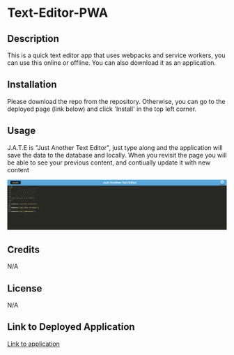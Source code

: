 # Text-Editor-PWA

## Description
This is a quick text editor app that uses webpacks and service workers, you can use this online or offline. You can also download it as an application. 
## Installation
Please download the repo from the repository. Otherwise, you can go to the deployed page (link below) and click 'Install' in the top left corner.

## Usage
J.A.T.E is "Just Another Text Editor", just type along and the application will save the data to the database and locally. When you revisit the page you will be able to see your previous content, and contiually update it with new content

![mock-up](mockup.png)

## Credits
N/A
## License
N/A

## Link to Deployed Application
[Link to application](https://charlee-jate.herokuapp.com/)